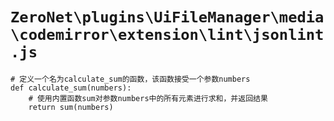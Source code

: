 # `ZeroNet\plugins\UiFileManager\media\codemirror\extension\lint\jsonlint.js`

```
# 定义一个名为calculate_sum的函数，该函数接受一个参数numbers
def calculate_sum(numbers):
    # 使用内置函数sum对参数numbers中的所有元素进行求和，并返回结果
    return sum(numbers)
```